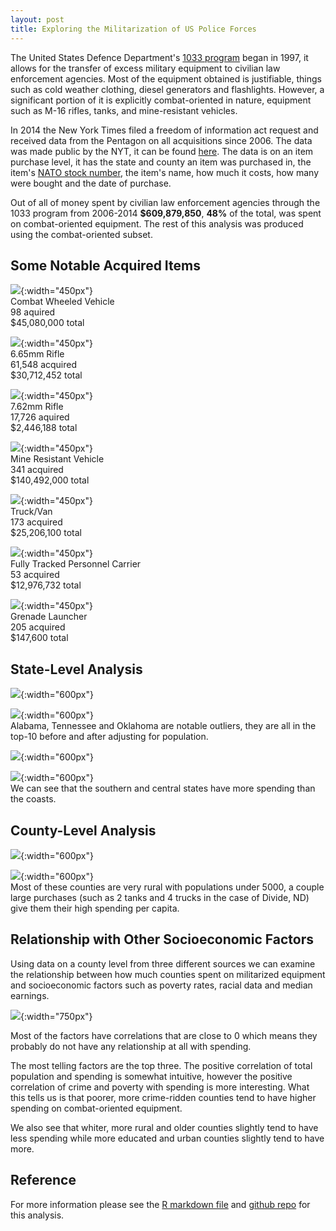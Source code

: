 ```yaml
---
layout: post
title: Exploring the Militarization of US Police Forces
---
```


The United States Defence Department's [1033 program](https://en.wikipedia.org/wiki/1033_program) began in 1997, it allows for the transfer of excess military equipment to civilian law enforcement agencies. Most of the equipment obtained is justifiable, things such as cold weather clothing, diesel generators and flashlights. However, a significant portion of it is explicitly combat-oriented in nature, equipment such as M-16 rifles, tanks, and mine-resistant vehicles.  

In 2014 the New York Times filed a freedom of information act request and received data from the Pentagon on all acquisitions since 2006. The data was made public by the NYT, it can be found [here](https://github.com/TheUpshot/Military-Surplus-Gear). The data is on an item purchase level, it has the state and county an item was purchased in, the item's [NATO stock number](https://en.wikipedia.org/wiki/NATO_Stock_Number), the item's name, how much it costs, how many were bought and the date of purchase.

Out of all of money spent by civilian law enforcement agencies through the 1033 program from 2006-2014 **$609,879,850**, **48%** of the total, was spent on combat-oriented equipment. The rest of this analysis was produced using the combat-oriented subset. 

## Some Notable Acquired Items 

![](https://raw.githubusercontent.com/vcolano/vcolano.github.io/master/_posts/policeMilitarySurplus/images/onlyCompleteCombatWheeledVehicle.jpg){:width="450px"}  
Combat Wheeled Vehicle  
98 aquired  
$45,080,000 total  
  
![](https://raw.githubusercontent.com/vcolano/vcolano.github.io/master/_posts/policeMilitarySurplus/images/rifle556.jpg){:width="450px"}  
6.65mm Rifle  
61,548 acquired  
$30,712,452 total     
   
![](https://raw.githubusercontent.com/vcolano/vcolano.github.io/master/_posts/policeMilitarySurplus/images/rifle762.jpg){:width="450px"}   
7.62mm Rifle  
17,726 aquired  
$2,446,188 total  
  
![](https://raw.githubusercontent.com/vcolano/vcolano.github.io/master/_posts/policeMilitarySurplus/images/mineResistantVehicle.jpg){:width="450px"}  
Mine Resistant Vehicle  
341 acquired  
$140,492,000 total  
   
![](https://raw.githubusercontent.com/vcolano/vcolano.github.io/master/_posts/policeMilitarySurplus/images/truckVan.jpg){:width="450px"}  
Truck/Van  
173 acquired  
$25,206,100 total  
  
![](https://raw.githubusercontent.com/vcolano/vcolano.github.io/master/_posts/policeMilitarySurplus/images/carrierPersonnelFullTracked.jpg){:width="450px"}  
Fully Tracked Personnel Carrier  
53 acquired  
$12,976,732 total  

![](https://raw.githubusercontent.com/vcolano/vcolano.github.io/master/_posts/policeMilitarySurplus/images/grenadeLauncher.jpg){:width="450px"}  
Grenade Launcher  
205 acquired  
$147,600 total     

 
## State-Level Analysis

![](https://raw.githubusercontent.com/vcolano/vcolano.github.io/master/_posts/policeMilitarySurplus/images/topStateSpenders.png){:width="600px"}

![](https://raw.githubusercontent.com/vcolano/vcolano.github.io/master/_posts/policeMilitarySurplus/images/topStateSpendersPerCapita.png){:width="600px"}  
Alabama, Tennessee and Oklahoma are notable outliers, they are all in the top-10 before and after adjusting for population.   

![](https://raw.githubusercontent.com/vcolano/vcolano.github.io/master/_posts/policeMilitarySurplus/images/topStateSpendersMap.png){:width="600px"}

![](https://raw.githubusercontent.com/vcolano/vcolano.github.io/master/_posts/policeMilitarySurplus/images/topStateSpendersPerCapitaMap.png){:width="600px"}  
We can see that the southern and central states have more spending than the coasts.

## County-Level Analysis

![](https://raw.githubusercontent.com/vcolano/vcolano.github.io/master/_posts/policeMilitarySurplus/images/topCountySpenders.png){:width="600px"}

![](https://raw.githubusercontent.com/vcolano/vcolano.github.io/master/_posts/policeMilitarySurplus/images/topCountySpendersPerCapita.png){:width="600px"}  
Most of these counties are very rural with populations under 5000, a couple large purchases (such as 2 tanks and 4 trucks in the case of Divide, ND) give them their high spending per capita.

## Relationship with Other Socioeconomic Factors

Using data on a county level from three different sources we can examine the relationship between how much counties spent on militarized equipment and socioeconomic factors such as poverty rates, racial data and median earnings.

![](https://raw.githubusercontent.com/vcolano/vcolano.github.io/master/_posts/policeMilitarySurplus/images/correlationSpendingLevelPlot.png){:width="750px"}

Most of the factors have correlations that are close to 0 which means they probably do not have any relationship at all with spending.

The most telling factors are the top three. The positive correlation of total population and spending is somewhat intuitive, however the positive correlation of crime and poverty with spending is more interesting. What this tells us is that poorer, more crime-ridden counties tend to have higher spending on combat-oriented equipment.

We also see that whiter, more rural and older counties slightly tend to have less spending while more educated and urban counties slightly tend to have more.  

## Reference
 
For more information please see the [R markdown file](https://rawgit.com/vcolano/policeMilitarySurplus/master/exploratoryAnalysis.html) and [github repo](https://github.com/vcolano/policeMilitarySurplus) for this analysis.

